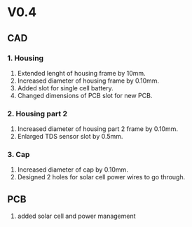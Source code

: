 # V0.4

## CAD
### 1. Housing
1. Extended lenght of housing frame by 10mm.
2. Increased diameter of housing frame by 0.10mm.
3. Added slot for single cell battery.
4. Changed dimensions of PCB slot for new PCB.
### 2. Housing part 2
1. Increased diameter of housing part 2 frame by 0.10mm.
2. Enlarged TDS sensor slot by 0.5mm.
### 3. Cap
1. Increased diameter of cap by 0.10mm.
2. Designed 2 holes for solar cell power wires to go through.
## PCB
1. added solar cell and power management

  
